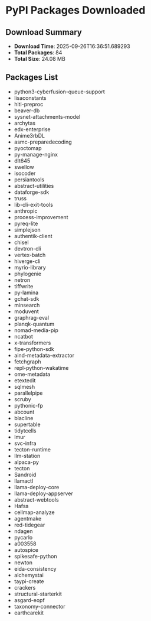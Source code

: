 # PyPI Packages Downloaded

## Download Summary
- **Download Time**: 2025-09-26T16:36:51.689293
- **Total Packages**: 84
- **Total Size**: 24.08 MB

## Packages List
- python3-cyberfusion-queue-support
- lisaconstants
- hiti-preproc
- beaver-db
- sysnet-attachments-model
- archytas
- edx-enterprise
- Anime3rbDL
- asmc-preparedecoding
- pyoctomap
- py-manage-nginx
- dlt645
- swellow
- isocoder
- persiantools
- abstract-utilities
- dataforge-sdk
- truss
- lib-cli-exit-tools
- anthropic
- process-improvement
- pyreq-lite
- simplejson
- authentik-client
- chisel
- devtron-cli
- vertex-batch
- hiverge-cli
- myrio-library
- phylogenie
- netron
- tiffwrite
- py-lamina
- gchat-sdk
- minsearch
- moduvent
- graphrag-eval
- planqk-quantum
- nomad-media-pip
- ncatbot
- x-transformers
- fipe-python-sdk
- aind-metadata-extractor
- fetchgraph
- repl-python-wakatime
- ome-metadata
- etextedit
- sqlmesh
- parallelpipe
- scruby
- pythonic-fp
- abcount
- blacline
- supertable
- tidytcells
- lmur
- svc-infra
- tecton-runtime
- llm-station
- alpaca-py
- tecton
- Sandroid
- llamactl
- llama-deploy-core
- llama-deploy-appserver
- abstract-webtools
- Hafsa
- cellmap-analyze
- agentmake
- red-tidegear
- ndagen
- pycarlo
- a003558
- autospice
- spikesafe-python
- newton
- eida-consistency
- alchemystai
- taypi-create
- crackers
- structural-starterkit
- asgard-eopf
- taxonomy-connector
- earthcarekit
